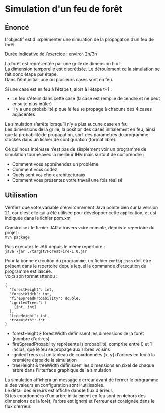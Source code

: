 # Simulation d'un feu de forêt

## Énoncé
L'objectif est d'implémenter une simulation de la propagation d’un feu de forêt.

Durée indicative de l’exercice : environ 2h/3h

La forêt est représentée par une grille de dimension h x l.\
La dimension temporelle est discrétisée. Le déroulement de la simulation se fait donc étape par étape.\
Dans l’état initial, une ou plusieurs cases sont en feu.

Si une case est en feu à l’étape t, alors à l’étape t+1 :
- Le feu s'éteint dans cette case (la case est remplie de cendre et ne peut ensuite plus brûler)
- Il y a une probabilité p que le feu se propage à chacune des 4 cases adjacentes

La simulation s’arrête lorsqu’il n’y a plus aucune case en feu\
Les dimensions de la grille, la position des cases initialement en feu, ainsi que la probabilité de propagation, sont des paramètres du programme stockés dans un fichier de configuration (format libre).

Ce qui nous intéresse n’est pas de simplement voir un programme de simulation tourné avec la meilleur IHM mais surtout de comprendre :
- Comment vous appréhendez un problème
- Comment vous codez
- Quels sont vos choix architecturaux
- Comment vous présentez votre travail une fois réalisé

## Utilisation

Vérifiez que votre variable d'environnement Java pointe bien sur la version 21, car c'est elle qui a été utilisée pour développer cette application, et est indiquée dans le fichier pom.xml

Construisez le fichier JAR à travers votre console, depuis le repertoire du projet :\
```mvn package```

Puis exécutez le JAR depuis le même repertoire :\
```java -jar ./target/ForestFire-1.0.jar```

Pour la bonne exécution du programme, un fichier ```config.json``` doit être présent dans le répertoire depuis lequel
la commande d'exécution du programme est lancée.\
Voici son format attendu :
```
{
  "forestHeight": int,
  "forestWidth": int,
  "fireSpreadProbability": double,
  "ignitedTrees": [
    [int, int]
  ],
  "treeHeight": int,
  "treeWidth": int
}
```
- forestHeight & forestWidth définissent les dimensions de la forêt (nombre d'arbres)
- fireSpreadProbability représente la probabilité, comprise entre 0 et 1 inclus, que le feu se propage aux arbres voisins
- ignitedTrees est un tableau de coordonnées [x, y] d'arbres en feu à la première étape de la simulation
- treeHeight & treeWidth définissent les dimensions en pixel de chaque arbre dans l'interface graphique de la simulation

La simulation affichera un message d'erreur avant de fermer le programme si des valeurs en configuration sont inutilisables.\
Le détail des erreurs est affiché dans le flux d'erreur.\
Si les coordonnées d'un arbre initialement en feu sont en dehors des dimensions de la forêt, l'arbre est ignoré et l'erreur est consignée dans le flux d'erreur.